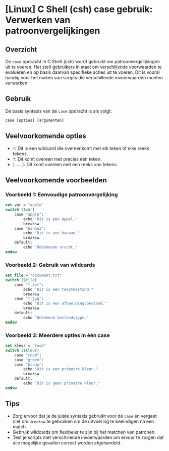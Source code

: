 # [Linux] C Shell (csh) case gebruik: Verwerken van patroonvergelijkingen

## Overzicht
De `case` opdracht in C Shell (csh) wordt gebruikt om patroonvergelijkingen uit te voeren. Het stelt gebruikers in staat om verschillende voorwaarden te evalueren en op basis daarvan specifieke acties uit te voeren. Dit is vooral handig voor het maken van scripts die verschillende invoerwaarden moeten verwerken.

## Gebruik
De basis syntaxis van de `case` opdracht is als volgt:

```csh
case [opties] [argumenten]
```

## Veelvoorkomende opties
- `*`: Dit is een wildcard die overeenkomt met elk teken of elke reeks tekens.
- `?`: Dit komt overeen met precies één teken.
- `[...]`: Dit komt overeen met een reeks van tekens.

## Veelvoorkomende voorbeelden

### Voorbeeld 1: Eenvoudige patroonvergelijking
```csh
set var = "apple"
switch ($var)
    case "apple":
        echo "Dit is een appel."
        breaksw
    case "banana":
        echo "Dit is een banaan."
        breaksw
    default:
        echo "Onbekende vrucht."
endsw
```

### Voorbeeld 2: Gebruik van wildcards
```csh
set file = "document.txt"
switch ($file)
    case "*.txt":
        echo "Dit is een tekstbestand."
        breaksw
    case "*.jpg":
        echo "Dit is een afbeeldingsbestand."
        breaksw
    default:
        echo "Onbekend bestandstype."
endsw
```

### Voorbeeld 3: Meerdere opties in één case
```csh
set kleur = "rood"
switch ($kleur)
    case "rood":
    case "groen":
    case "blauw":
        echo "Dit is een primaire kleur."
        breaksw
    default:
        echo "Dit is geen primaire kleur."
endsw
```

## Tips
- Zorg ervoor dat je de juiste syntaxis gebruikt voor de `case` en vergeet niet om `breaksw` te gebruiken om de uitvoering te beëindigen na een match.
- Gebruik wildcards om flexibeler te zijn bij het matchen van patronen.
- Test je scripts met verschillende invoerwaarden om ervoor te zorgen dat alle mogelijke gevallen correct worden afgehandeld.